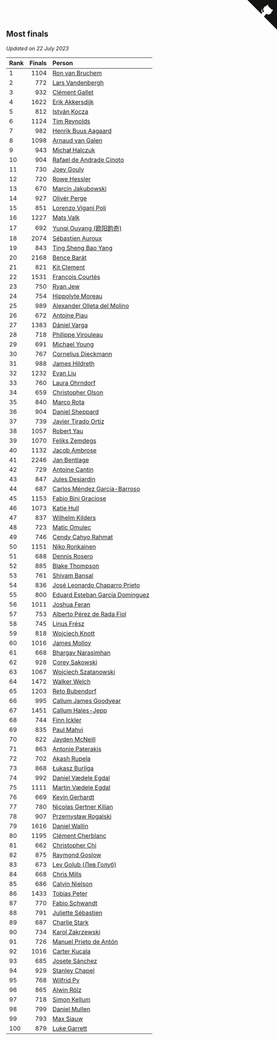## Most finals

*Updated on 22 July 2023*

| Rank | Finals | Person |
| :--- | ---: | :--- |
| 1 | 1104 | [Ron van Bruchem](https://www.worldcubeassociation.org/persons/2003BRUC01) |
| 2 | 772 | [Lars Vandenbergh](https://www.worldcubeassociation.org/persons/2003VAND01) |
| 3 | 932 | [Clément Gallet](https://www.worldcubeassociation.org/persons/2004GALL02) |
| 4 | 1622 | [Erik Akkersdijk](https://www.worldcubeassociation.org/persons/2005AKKE01) |
| 5 | 812 | [István Kocza](https://www.worldcubeassociation.org/persons/2005KOCZ01) |
| 6 | 1124 | [Tim Reynolds](https://www.worldcubeassociation.org/persons/2005REYN01) |
| 7 | 982 | [Henrik Buus Aagaard](https://www.worldcubeassociation.org/persons/2006BUUS01) |
| 8 | 1098 | [Arnaud van Galen](https://www.worldcubeassociation.org/persons/2006GALE01) |
| 9 | 943 | [Michał Halczuk](https://www.worldcubeassociation.org/persons/2006HALC01) |
| 10 | 904 | [Rafael de Andrade Cinoto](https://www.worldcubeassociation.org/persons/2007CINO01) |
| 11 | 730 | [Joey Gouly](https://www.worldcubeassociation.org/persons/2007GOUL01) |
| 12 | 720 | [Rowe Hessler](https://www.worldcubeassociation.org/persons/2007HESS01) |
| 13 | 670 | [Marcin Jakubowski](https://www.worldcubeassociation.org/persons/2007JAKU01) |
| 14 | 927 | [Olivér Perge](https://www.worldcubeassociation.org/persons/2007PERG01) |
| 15 | 851 | [Lorenzo Vigani Poli](https://www.worldcubeassociation.org/persons/2007POLI01) |
| 16 | 1227 | [Mats Valk](https://www.worldcubeassociation.org/persons/2007VALK01) |
| 17 | 692 | [Yunqi Ouyang (欧阳韵奇)](https://www.worldcubeassociation.org/persons/2007YUNQ01) |
| 18 | 2074 | [Sébastien Auroux](https://www.worldcubeassociation.org/persons/2008AURO01) |
| 19 | 843 | [Ting Sheng Bao Yang](https://www.worldcubeassociation.org/persons/2008BAOY01) |
| 20 | 2168 | [Bence Barát](https://www.worldcubeassociation.org/persons/2008BARA01) |
| 21 | 821 | [Kit Clement](https://www.worldcubeassociation.org/persons/2008CLEM01) |
| 22 | 1531 | [François Courtès](https://www.worldcubeassociation.org/persons/2008COUR01) |
| 23 | 750 | [Ryan Jew](https://www.worldcubeassociation.org/persons/2008JEWR01) |
| 24 | 754 | [Hippolyte Moreau](https://www.worldcubeassociation.org/persons/2008MORE02) |
| 25 | 989 | [Alexander Olleta del Molino](https://www.worldcubeassociation.org/persons/2008OLLE01) |
| 26 | 672 | [Antoine Piau](https://www.worldcubeassociation.org/persons/2008PIAU01) |
| 27 | 1383 | [Dániel Varga](https://www.worldcubeassociation.org/persons/2008VARG01) |
| 28 | 718 | [Philippe Virouleau](https://www.worldcubeassociation.org/persons/2008VIRO01) |
| 29 | 691 | [Michael Young](https://www.worldcubeassociation.org/persons/2008YOUN02) |
| 30 | 767 | [Cornelius Dieckmann](https://www.worldcubeassociation.org/persons/2009DIEC01) |
| 31 | 988 | [James Hildreth](https://www.worldcubeassociation.org/persons/2009HILD01) |
| 32 | 1232 | [Evan Liu](https://www.worldcubeassociation.org/persons/2009LIUE01) |
| 33 | 760 | [Laura Ohrndorf](https://www.worldcubeassociation.org/persons/2009OHRN01) |
| 34 | 659 | [Christopher Olson](https://www.worldcubeassociation.org/persons/2009OLSO01) |
| 35 | 840 | [Marco Rota](https://www.worldcubeassociation.org/persons/2009ROTA01) |
| 36 | 904 | [Daniel Sheppard](https://www.worldcubeassociation.org/persons/2009SHEP01) |
| 37 | 739 | [Javier Tirado Ortiz](https://www.worldcubeassociation.org/persons/2009TIRA01) |
| 38 | 1057 | [Robert Yau](https://www.worldcubeassociation.org/persons/2009YAUR01) |
| 39 | 1070 | [Feliks Zemdegs](https://www.worldcubeassociation.org/persons/2009ZEMD01) |
| 40 | 1132 | [Jacob Ambrose](https://www.worldcubeassociation.org/persons/2010AMBR01) |
| 41 | 2246 | [Jan Bentlage](https://www.worldcubeassociation.org/persons/2010BENT01) |
| 42 | 729 | [Antoine Cantin](https://www.worldcubeassociation.org/persons/2010CANT02) |
| 43 | 847 | [Jules Desjardin](https://www.worldcubeassociation.org/persons/2010DESJ01) |
| 44 | 687 | [Carlos Méndez García-Barroso](https://www.worldcubeassociation.org/persons/2010GARC02) |
| 45 | 1153 | [Fabio Bini Graciose](https://www.worldcubeassociation.org/persons/2010GRAC02) |
| 46 | 1073 | [Katie Hull](https://www.worldcubeassociation.org/persons/2010HULL01) |
| 47 | 837 | [Wilhelm Kilders](https://www.worldcubeassociation.org/persons/2010KILD02) |
| 48 | 723 | [Matic Omulec](https://www.worldcubeassociation.org/persons/2010OMUL02) |
| 49 | 746 | [Cendy Cahyo Rahmat](https://www.worldcubeassociation.org/persons/2010RAHM02) |
| 50 | 1151 | [Niko Ronkainen](https://www.worldcubeassociation.org/persons/2010RONK01) |
| 51 | 688 | [Dennis Rosero](https://www.worldcubeassociation.org/persons/2010ROSE03) |
| 52 | 885 | [Blake Thompson](https://www.worldcubeassociation.org/persons/2010THOM03) |
| 53 | 761 | [Shivam Bansal](https://www.worldcubeassociation.org/persons/2011BANS02) |
| 54 | 836 | [José Leonardo Chaparro Prieto](https://www.worldcubeassociation.org/persons/2011CHAP01) |
| 55 | 800 | [Eduard Esteban García Domínguez](https://www.worldcubeassociation.org/persons/2011EDUA01) |
| 56 | 1011 | [Joshua Feran](https://www.worldcubeassociation.org/persons/2011FERA01) |
| 57 | 753 | [Alberto Pérez de Rada Fiol](https://www.worldcubeassociation.org/persons/2011FIOL01) |
| 58 | 745 | [Linus Frész](https://www.worldcubeassociation.org/persons/2011FRES01) |
| 59 | 818 | [Wojciech Knott](https://www.worldcubeassociation.org/persons/2011KNOT01) |
| 60 | 1016 | [James Molloy](https://www.worldcubeassociation.org/persons/2011MOLL01) |
| 61 | 668 | [Bhargav Narasimhan](https://www.worldcubeassociation.org/persons/2011NARA02) |
| 62 | 928 | [Corey Sakowski](https://www.worldcubeassociation.org/persons/2011SAKO01) |
| 63 | 1067 | [Wojciech Szatanowski](https://www.worldcubeassociation.org/persons/2011SZAT01) |
| 64 | 1472 | [Walker Welch](https://www.worldcubeassociation.org/persons/2011WELC01) |
| 65 | 1203 | [Reto Bubendorf](https://www.worldcubeassociation.org/persons/2012BUBE01) |
| 66 | 995 | [Callum James Goodyear](https://www.worldcubeassociation.org/persons/2012GOOD02) |
| 67 | 1451 | [Callum Hales-Jepp](https://www.worldcubeassociation.org/persons/2012HALE01) |
| 68 | 744 | [Finn Ickler](https://www.worldcubeassociation.org/persons/2012ICKL01) |
| 69 | 835 | [Paul Mahvi](https://www.worldcubeassociation.org/persons/2012MAHV01) |
| 70 | 822 | [Jayden McNeill](https://www.worldcubeassociation.org/persons/2012MCNE01) |
| 71 | 863 | [Antonie Paterakis](https://www.worldcubeassociation.org/persons/2012PATE01) |
| 72 | 702 | [Akash Rupela](https://www.worldcubeassociation.org/persons/2012RUPE01) |
| 73 | 868 | [Łukasz Burliga](https://www.worldcubeassociation.org/persons/2013BURL01) |
| 74 | 992 | [Daniel Vædele Egdal](https://www.worldcubeassociation.org/persons/2013EGDA01) |
| 75 | 1111 | [Martin Vædele Egdal](https://www.worldcubeassociation.org/persons/2013EGDA02) |
| 76 | 669 | [Kevin Gerhardt](https://www.worldcubeassociation.org/persons/2013GERH01) |
| 77 | 780 | [Nicolas Gertner Kilian](https://www.worldcubeassociation.org/persons/2013GERT01) |
| 78 | 907 | [Przemysław Rogalski](https://www.worldcubeassociation.org/persons/2013ROGA02) |
| 79 | 1616 | [Daniel Wallin](https://www.worldcubeassociation.org/persons/2013WALL03) |
| 80 | 1195 | [Clément Cherblanc](https://www.worldcubeassociation.org/persons/2014CHER05) |
| 81 | 662 | [Christopher Chi](https://www.worldcubeassociation.org/persons/2014CHIC01) |
| 82 | 875 | [Raymond Goslow](https://www.worldcubeassociation.org/persons/2014GOSL01) |
| 83 | 673 | [Lev Golub (Лев Голуб)](https://www.worldcubeassociation.org/persons/2014HOLU01) |
| 84 | 668 | [Chris Mills](https://www.worldcubeassociation.org/persons/2014MILL04) |
| 85 | 686 | [Calvin Nielson](https://www.worldcubeassociation.org/persons/2014NIEL03) |
| 86 | 1433 | [Tobias Peter](https://www.worldcubeassociation.org/persons/2014PETE03) |
| 87 | 770 | [Fabio Schwandt](https://www.worldcubeassociation.org/persons/2014SCHW02) |
| 88 | 791 | [Juliette Sébastien](https://www.worldcubeassociation.org/persons/2014SEBA01) |
| 89 | 687 | [Charlie Stark](https://www.worldcubeassociation.org/persons/2014STAR05) |
| 90 | 734 | [Karol Zakrzewski](https://www.worldcubeassociation.org/persons/2014ZAKR01) |
| 91 | 726 | [Manuel Prieto de Antón](https://www.worldcubeassociation.org/persons/2015ANTO04) |
| 92 | 1016 | [Carter Kucala](https://www.worldcubeassociation.org/persons/2015KUCA01) |
| 93 | 685 | [Josete Sánchez](https://www.worldcubeassociation.org/persons/2015SANC18) |
| 94 | 929 | [Stanley Chapel](https://www.worldcubeassociation.org/persons/2016CHAP04) |
| 95 | 768 | [Wilfrid Py](https://www.worldcubeassociation.org/persons/2016PYWI01) |
| 96 | 865 | [Alwin Rölz](https://www.worldcubeassociation.org/persons/2016ROLZ01) |
| 97 | 718 | [Simon Kellum](https://www.worldcubeassociation.org/persons/2016KELL12) |
| 98 | 799 | [Daniel Mullen](https://www.worldcubeassociation.org/persons/2016MULL04) |
| 99 | 793 | [Max Siauw](https://www.worldcubeassociation.org/persons/2017SIAU02) |
| 100 | 879 | [Luke Garrett](https://www.worldcubeassociation.org/persons/2017GARR05) |


<a href="https://github.com/JustinTimeCuber/wca_statistics" class="github-corner" aria-label="View source on Github"><svg width="80" height="80" viewBox="0 0 250 250" style="fill:#151513; color:#fff; position: absolute; top: 0; border: 0; right: 0;" aria-hidden="true"><path d="M0,0 L115,115 L130,115 L142,142 L250,250 L250,0 Z"></path><path d="M128.3,109.0 C113.8,99.7 119.0,89.6 119.0,89.6 C122.0,82.7 120.5,78.6 120.5,78.6 C119.2,72.0 123.4,76.3 123.4,76.3 C127.3,80.9 125.5,87.3 125.5,87.3 C122.9,97.6 130.6,101.9 134.4,103.2" fill="currentColor" style="transform-origin: 130px 106px;" class="octo-arm"></path><path d="M115.0,115.0 C114.9,115.1 118.7,116.5 119.8,115.4 L133.7,101.6 C136.9,99.2 139.9,98.4 142.2,98.6 C133.8,88.0 127.5,74.4 143.8,58.0 C148.5,53.4 154.0,51.2 159.7,51.0 C160.3,49.4 163.2,43.6 171.4,40.1 C171.4,40.1 176.1,42.5 178.8,56.2 C183.1,58.6 187.2,61.8 190.9,65.4 C194.5,69.0 197.7,73.2 200.1,77.6 C213.8,80.2 216.3,84.9 216.3,84.9 C212.7,93.1 206.9,96.0 205.4,96.6 C205.1,102.4 203.0,107.8 198.3,112.5 C181.9,128.9 168.3,122.5 157.7,114.1 C157.9,116.9 156.7,120.9 152.7,124.9 L141.0,136.5 C139.8,137.7 141.6,141.9 141.8,141.8 Z" fill="currentColor" class="octo-body"></path></svg></a><style>.github-corner:hover .octo-arm{animation:octocat-wave 560ms ease-in-out}@keyframes octocat-wave{0%,100%{transform:rotate(0)}20%,60%{transform:rotate(-25deg)}40%,80%{transform:rotate(10deg)}}@media (max-width:500px){.github-corner:hover .octo-arm{animation:none}.github-corner .octo-arm{animation:octocat-wave 560ms ease-in-out}}</style>
